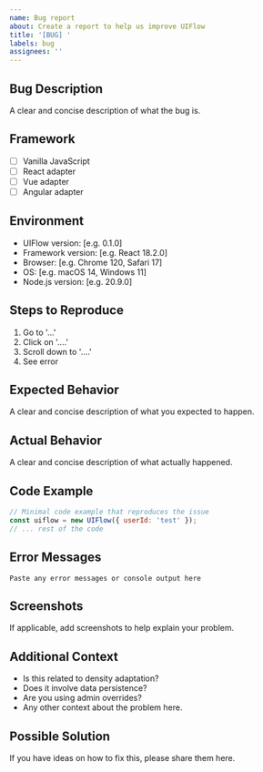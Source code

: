 ```yaml
---
name: Bug report
about: Create a report to help us improve UIFlow
title: '[BUG] '
labels: bug
assignees: ''
---
```


## Bug Description
A clear and concise description of what the bug is.

## Framework
- [ ] Vanilla JavaScript
- [ ] React adapter
- [ ] Vue adapter
- [ ] Angular adapter

## Environment
- UIFlow version: [e.g. 0.1.0]
- Framework version: [e.g. React 18.2.0]
- Browser: [e.g. Chrome 120, Safari 17]
- OS: [e.g. macOS 14, Windows 11]
- Node.js version: [e.g. 20.9.0]

## Steps to Reproduce
1. Go to '...'
2. Click on '....'
3. Scroll down to '....'
4. See error

## Expected Behavior
A clear and concise description of what you expected to happen.

## Actual Behavior
A clear and concise description of what actually happened.

## Code Example
```javascript
// Minimal code example that reproduces the issue
const uiflow = new UIFlow({ userId: 'test' });
// ... rest of the code
```

## Error Messages
```
Paste any error messages or console output here
```

## Screenshots
If applicable, add screenshots to help explain your problem.

## Additional Context
- Is this related to density adaptation?
- Does it involve data persistence?
- Are you using admin overrides?
- Any other context about the problem here.

## Possible Solution
If you have ideas on how to fix this, please share them here.
